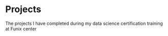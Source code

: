 # Projects
The projects I have completed during my data science certification training at Funix center
